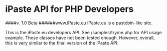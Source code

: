 iPaste API for PHP Developers
==============
####v. 1.0 Beta
######www.iPaste.eu
iPaste.eu is a pastebin-like site. 

This is the iPaste.eu developers API. See /samples/tryme.php for API usage example.
These classes have not been tested enough. However, overall, this is very similar to the final version of the iPaste API.


